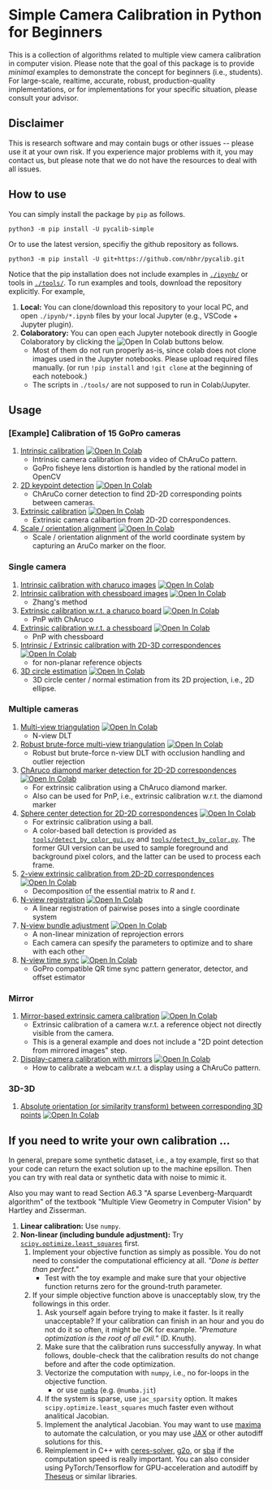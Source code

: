 # Simple Camera Calibration in Python for Beginners

This is a collection of algorithms related to multiple view camera calibration in computer vision.  Please note that the goal of this package is to provide *minimal* examples to demonstrate the concept for beginners (i.e., students).  For large-scale, realtime, accurate, robust, production-quality implementations, or for implementations for your specific situation, please consult your advisor.


## Disclaimer

This is research software and may contain bugs or other issues -- please use it at your own risk. If you experience major problems with it, you may contact us, but please note that we do not have the resources to deal with all issues.

## How to use

You can simply install the package by `pip` as follows.

```:bash
python3 -m pip install -U pycalib-simple
```

Or to use the latest version, specifiy the github repository as follows.

```:bash
python3 -m pip install -U git+https://github.com/nbhr/pycalib.git
```


Notice that the pip installation does not include examples in [`./ipynb/`](./ipynb/) or tools in [`./tools/`](./tools/).  To run examples and tools, download the repository explicitly.  For example,

1. **Local:** You can clone/download this repository to your local PC, and open `./ipynb/*.ipynb` files by your local Jupyter (e.g., VSCode + Jupyter plugin).
2. **Colaboratory:** You can open each Jupyter notebook directly in Google Colaboratory by clicking the ![Open In Colab][def] buttons below.
   - Most of them do not run properly as-is, since colab does not clone images used in the Jupyter notebooks. Please upload required files manually. (or run `!pip install` and `!git clone` at the beginning of each notebook.)
   - The scripts in `./tools/` are not supposed to run in Colab/Jupyter.


## Usage

### [Example] Calibration of 15 GoPro cameras

1. [Intrinsic calibration](./ipynb/example_gopro_step1_incalib.ipynb) [![Open In Colab][def]](https://colab.research.google.com/github/nbhr/pycalib/blob/master/ipynb/example_gopro_step1_incalib.ipynb)
   - Intrinsic camera calibration from a video of ChAruCo pattern.
   - GoPro fisheye lens distortion is handled by the rational model in OpenCV
2. [2D keypoint detection](./ipynb/example_gopro_step2_kp.ipynb) [![Open In Colab][def]](https://colab.research.google.com/github/nbhr/pycalib/blob/master/ipynb/example_gopro_step2_kp.ipynb)
   - ChAruCo corner detection to find 2D-2D corresponding points between cameras.
3. [Extrinsic calibration](./ipynb/example_gopro_step3_ba.ipynb) [![Open In Colab][def]](https://colab.research.google.com/github/nbhr/pycalib/blob/master/ipynb/example_gopro_step3_ba.ipynb)
   - Extrinsic camera calibartion from 2D-2D correspondences.
4. [Scale / orientation alignment](./ipynb/example_gopro_step4_floor.ipynb) [![Open In Colab][def]](https://colab.research.google.com/github/nbhr/pycalib/blob/master/ipynb/example_gopro_step4_floor.ipynb)
   - Scale / orientation alignment of the world coordinate system by capturing an AruCo marker on the floor.

### Single camera

1. [Intrinsic calibration with charuco images](./ipynb/incalib_charuco.ipynb) [![Open In Colab][def]](https://colab.research.google.com/github/nbhr/pycalib/blob/master/ipynb/incalib_charuco.ipynb)
2. [Intrinsic calibration with chessboard images](./ipynb/incalib_chess.ipynb) [![Open In Colab][def]](https://colab.research.google.com/github/nbhr/pycalib/blob/master/ipynb/incalib_chess.ipynb)
   - Zhang's method
3. [Extrinsic calibration w.r.t. a charuco board](./ipynb/excalib_charuco.ipynb) [![Open In Colab][def]](https://colab.research.google.com/github/nbhr/pycalib/blob/master/ipynb/excalib_charuco.ipynb)
   - PnP with ChAruco
4. [Extrinsic calibration w.r.t. a chessboard](./ipynb/excalib_chess.ipynb) [![Open In Colab][def]](https://colab.research.google.com/github/nbhr/pycalib/blob/master/ipynb/excalib_chess.ipynb)
   - PnP with chessboard
5. [Intrinsic / Extrinsic calibration with 2D-3D correspondences](./ipynb/calib2d3d.ipynb) [![Open In Colab][def]](https://colab.research.google.com/github/nbhr/pycalib/blob/master/ipynb/calib2d3d.ipynb)
   - for non-planar reference objects
6. [3D circle estimation](./ipynb/circle3d.ipynb) [![Open In Colab][def]](https://colab.research.google.com/github/nbhr/pycalib/blob/master/ipynb/circle3d.ipynb)
   - 3D circle center / normal estimation from its 2D projection, i.e., 2D ellipse.

### Multiple cameras

1. [Multi-view triangulation](./ipynb/ncam_triangulate.ipynb) [![Open In Colab][def]](https://colab.research.google.com/github/nbhr/pycalib/blob/master/ipynb/ncam_triangulate.ipynb)
   - N-view DLT
2. [Robust brute-force multi-view triangulation](./ipynb/ncam_triangulate_consensus.ipynb) [![Open In Colab][def]](https://colab.research.google.com/github/nbhr/pycalib/blob/master/ipynb/ncam_triangulate_consensus.ipynb)
   - Robust but brute-force n-view DLT with occlusion handling and outlier rejection
3. [ChAruco diamond marker detection for 2D-2D correspondences](./ipynb/charuco_diamond.ipynb) [![Open In Colab][def]](https://colab.research.google.com/github/nbhr/pycalib/blob/master/ipynb/charuco_diamond.ipynb)
   - For extrinsic calibration using a ChAruco diamond marker.
   - Also can be used for PnP, i.e., extrinsic calibration w.r.t. the diamond marker
4. [Sphere center detection for 2D-2D correspondences](./ipynb/sphere.ipynb) [![Open In Colab][def]](https://colab.research.google.com/github/nbhr/pycalib/blob/master/ipynb/sphere.ipynb)
   - For extrinsic calibration using a ball.
   - A color-based ball detection is provided as [`tools/detect_by_color_gui.py`](tools/detect_by_color_gui.py) and [`tools/detect_by_color.py`](tools/detect_by_color.py).  The former GUI version can be used to sample foreground and background pixel colors, and the latter can be used to process each frame.
5. [2-view extrinsic calibration from 2D-2D correspondences](./ipynb/excalib_2d.ipynb) [![Open In Colab][def]](https://colab.research.google.com/github/nbhr/pycalib/blob/master/ipynb/excalib_2d.ipynb)
   - Decomposition of the essential matrix to $R$ and $t$.
6. [N-view registration](./ipynb/ncam_registration.ipynb) [![Open In Colab][def]](https://colab.research.google.com/github/nbhr/pycalib/blob/master/ipynb/ncam_registration.ipynb)
   - A linear registration of pairwise poses into a single coordinate system
7. [N-view bundle adjustment](./ipynb/ncam_ba.ipynb) [![Open In Colab][def]](https://colab.research.google.com/github/nbhr/pycalib/blob/master/ipynb/ncam_ba.ipynb)
   - A non-linear minization of reprojection errors
   - Each camera can spesify the parameters to optimize and to share with each other
8. [N-view time sync](./ipynb/qrtimecode.ipynb) [![Open In Colab][def]](https://colab.research.google.com/github/nbhr/pycalib/blob/master/ipynb/qrtimecode.ipynb)
   - GoPro compatible QR time sync pattern generator, detector, and offset estimator

### Mirror

1. [Mirror-based extrinsic camera calibration](./ipynb/mirror.ipynb) [![Open In Colab][def]](https://colab.research.google.com/github/nbhr/pycalib/blob/master/ipynb/mirror.ipynb)
   - Extrinsic calibration of a camera w.r.t. a reference object not directly visible from the camera.
   - This is a general example and does not include a "2D point detection from mirrored images" step.
2. [Display-camera calibration with mirrors](./ipynb/mirror_charuco.ipynb) [![Open In Colab][def]](https://colab.research.google.com/github/nbhr/pycalib/blob/master/ipynb/mirror_charuco.ipynb)
   - How to calibrate a webcam w.r.t. a display using a ChAruCo pattern.

### 3D-3D

1. [Absolute orientation (or similarity transform) between corresponding 3D points](./ipynb/absolute_orientation.ipynb) [![Open In Colab][def]](https://colab.research.google.com/github/nbhr/pycalib/blob/master/ipynb/absolute_orientation.ipynb)


## If you need to write your own calibration ...

In general, prepare some synthetic dataset, i.e., a toy example, first so that your code can return the exact solution up to the machine epsillon.  Then you can try with real data or synthetic data with noise to mimic it.

Also you may want to read Section A6.3 "A sparse Levenberg-Marquardt algorithm" of the textbook "Multiple View Geometry in Computer Vision" by Hartley and Zisserman.

1. **Linear calibration:** Use `numpy`.
2. **Non-linear (including bundule adjustment):** Try [`scipy.optimize.least_squares`](https://docs.scipy.org/doc/scipy/reference/generated/scipy.optimize.least_squares.html) first.
   1. Implement your objective function as simply as possible. You do not need to consider the computational efficiency at all. *"Done is better than perfect."*
      - Test with the toy example and make sure that your objective function returns zero for the ground-truth parameter.
   2. If your simple objective function above is unacceptably slow, try the followings in this order.
      1. Ask yourself again before trying to make it faster.  Is it really unacceptable?  If your calibration can finish in an hour and you do not do it so often, it might be OK for example. *"Premature optimization is the root of all evil."* (D. Knuth).
      2. Make sure that the calibration runs successfully anyway.  In what follows, double-check that the calibration results do not change before and after the code optimization.
      3. Vectorize the computation with `numpy`, i.e., no for-loops in the objective function.
         - or use [`numba`](https://numba.pydata.org/) (e.g. `@numba.jit`)
      4. If the system is sparse, use `jac_sparsity` option. It makes `scipy.optimize.least_squares` much faster even without analitical Jacobian.
      5. Implement the analytical Jacobian. You may want to use [maxima](http://wxmaxima-developers.github.io/wxmaxima/) to automate the calculation, or you may use [JAX](https://github.com/google/jax) or other autodiff solutions for this.
      6. Reimplement in C++ with [ceres-solver](http://ceres-solver.org/), [g2o](https://github.com/RainerKuemmerle/g2o), or [sba](http://users.ics.forth.gr/~lourakis/sba/) if the computation speed is really important.  You can also consider using PyTorch/Tensorflow for GPU-acceleration and autodiff by [Theseus](https://github.com/facebookresearch/theseus) or similar libraries.



[def]: https://colab.research.google.com/assets/colab-badge.svg
